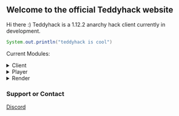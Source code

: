 ## Welcome to the official Teddyhack website

Hi there :) Teddyhack is a 1.12.2 anarchy hack client currently in development.


```java
System.out.println("teddyhack is cool")
```


Current Modules:

<details> 
  <summary>Client</summary>
      - FancyChatMessages <br>
      - ChatSuffix
</details>
<details> 
  <summary>Player</summary>
      - Fly <br>
      - Sprint
</details>
<details> 
  <summary>Render</summary>
      - FullBright
</details>

### Support or Contact

[Discord](https://discord.gg/X2BmAqW8ry)
